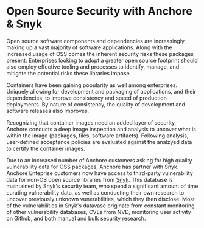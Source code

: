 # Open Source Security with Anchore & Snyk

Open source software components and dependencies are increasingly making up a vast majority of software applications. Along with the increased usage of OSS comes the inherent security risks these packages present. Enterprises looking to adopt a greater open source footprint should also employ effective tooling and processes to identify, manage, and mitigate the potential risks these libraries impose. 

Containers have been gaining popularity as well among enterprises. Uniquely allowing for development and packaging of applications, and their dependencies, to improve consistency and speed of production deployments. By nature of consistency, the quality of development and software releases also improves. 

Recognizing that container images need an added layer of security, Anchore conducts a deep image inspection and analysis to uncover what is within the image (packages, files, software artifacts). Following analysis, user-defined acceptance policies are evaluated against the analzyed data to certify the container images. 

Due to an increased number of Anchore customers asking for high quality vulnerability data for OSS packages, Anchore has partner with Snyk. Anchore Enteprise customers now have access to third-party vulnerability data for non-OS open source libraries from [Snyk](https://snyk.io). This database is maintained by Snyk's security team, who spend a significant amount of time curating vulnerability data, as well as conducting their own research to uncover previously unknown vunerabilities, which they then disclose. Most of the vulnerabilities in Snyk's datavase originate from constant monitoring of other vulnerability databases, CVEs from NVD, monitoring user activity on Github, and both manual and bulk security research. 